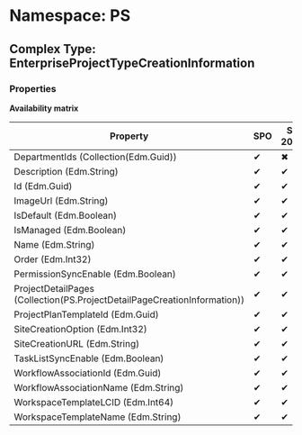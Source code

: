 # Namespace: PS

## Complex Type: EnterpriseProjectTypeCreationInformation

### Properties

**Availability matrix**

Property | SPO | SP 2019 | SP 2016 | SP 2013
----------|-----|---------|---------|--------
DepartmentIds (Collection(Edm.Guid)) | ✔ | ✖ | ✔ | ✖
Description (Edm.String) | ✔ | ✔ | ✔ | ✖
Id (Edm.Guid) | ✔ | ✔ | ✔ | ✖
ImageUrl (Edm.String) | ✔ | ✔ | ✔ | ✖
IsDefault (Edm.Boolean) | ✔ | ✔ | ✔ | ✖
IsManaged (Edm.Boolean) | ✔ | ✔ | ✔ | ✖
Name (Edm.String) | ✔ | ✔ | ✔ | ✖
Order (Edm.Int32) | ✔ | ✔ | ✔ | ✖
PermissionSyncEnable (Edm.Boolean) | ✔ | ✔ | ✖ | ✖
ProjectDetailPages (Collection(PS.ProjectDetailPageCreationInformation)) | ✔ | ✔ | ✔ | ✖
ProjectPlanTemplateId (Edm.Guid) | ✔ | ✔ | ✔ | ✖
SiteCreationOption (Edm.Int32) | ✔ | ✔ | ✖ | ✖
SiteCreationURL (Edm.String) | ✔ | ✔ | ✖ | ✖
TaskListSyncEnable (Edm.Boolean) | ✔ | ✔ | ✖ | ✖
WorkflowAssociationId (Edm.Guid) | ✔ | ✔ | ✔ | ✖
WorkflowAssociationName (Edm.String) | ✔ | ✔ | ✔ | ✖
WorkspaceTemplateLCID (Edm.Int64) | ✔ | ✔ | ✖ | ✖
WorkspaceTemplateName (Edm.String) | ✔ | ✔ | ✔ | ✖
